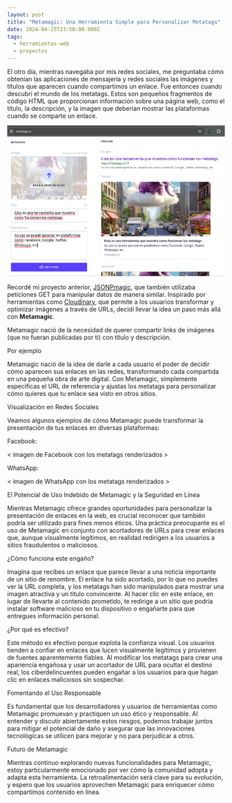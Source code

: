 ```yaml
---
layout: post
title: "Metamagic: Una Herramienta Simple para Personalizar Metatags"
date: 2024-04-25T23:58:00.000Z
tags:
  - herramientas-web
  - proyectos
---
```

<!-- https://chat.openai.com/g/g-nFR4aYrrY-chispita/c/2bfafb1a-5b49-4657-8a34-bdfc5a059fb6 -->

El otro día, mientras navegaba por mis redes sociales, me preguntaba cómo obtenían las aplicaciones de mensajería y redes sociales las imágenes y títulos que aparecen cuando compartimos un enlace. Fue entonces cuando descubrí el mundo de los metatags. Estos son pequeños fragmentos de código HTML que proporcionan información sobre una página web, como el título, la descripción, y la imagen que deberían mostrar las plataformas cuando se comparte un enlace.

![](/uploads/2024-04-27_20-07.png)

Recordé mi proyecto anterior, [JSONPmagic](https://mackaber.me/2024/04/25/c%C3%B3mo-simplifiqu%C3%A9-el-acceso-a-apis-con-jsonp-magic.html), que también utilizaba peticiones GET para manipular datos de manera similar. Inspirado por herramientas como [Cloudinary](https://cloudinary.com/), que permite a los usuarios transformar y optimizar imágenes a través de URLs, decidí llevar la idea un paso más allá con **Metamagic**. 

Metamagic nació de la necesidad de querer compartir links de imágenes (que no fueran publicadas por ti) con título y descripción.

Por ejemplo 

Metamagic nació de la idea de darle a cada usuario el poder de decidir cómo aparecen sus enlaces en las redes, transformando cada compartida en una pequeña obra de arte digital. Con Metamagic, simplemente especificas el URL de referencia y ajustas los metatags para personalizar cómo quieres que tu enlace sea visto en otros sitios.

Visualización en Redes Sociales

Veamos algunos ejemplos de cómo Metamagic puede transformar la presentación de tus enlaces en diversas plataformas:

Facebook:

< imagen de Facebook con los metatags renderizados >

WhatsApp:

< imagen de WhatsApp con los metatags renderizados >

El Potencial de Uso Indebido de Metamagic y la Seguridad en Línea

Mientras Metamagic ofrece grandes oportunidades para personalizar la presentación de enlaces en la web, es crucial reconocer que también podría ser utilizado para fines menos éticos. Una práctica preocupante es el uso de Metamagic en conjunto con acortadores de URLs para crear enlaces que, aunque visualmente legítimos, en realidad redirigen a los usuarios a sitios fraudulentos o maliciosos.

¿Cómo funciona este engaño?

Imagina que recibes un enlace que parece llevar a una noticia importante de un sitio de renombre. El enlace ha sido acortado, por lo que no puedes ver la URL completa, y los metatags han sido manipulados para mostrar una imagen atractiva y un título convincente. Al hacer clic en este enlace, en lugar de llevarte al contenido prometido, te redirige a un sitio que podría instalar software malicioso en tu dispositivo o engañarte para que entregues información personal.

¿Por qué es efectivo?

Este método es efectivo porque explota la confianza visual. Los usuarios tienden a confiar en enlaces que lucen visualmente legítimos y provienen de fuentes aparentemente fiables. Al modificar los metatags para crear una apariencia engañosa y usar un acortador de URL para ocultar el destino real, los ciberdelincuentes pueden engañar a los usuarios para que hagan clic en enlaces maliciosos sin sospechar.

Fomentando el Uso Responsable

Es fundamental que los desarrolladores y usuarios de herramientas como Metamagic promuevan y practiquen un uso ético y responsable. Al entender y discutir abiertamente estos riesgos, podemos trabajar juntos para mitigar el potencial de daño y asegurar que las innovaciones tecnológicas se utilicen para mejorar y no para perjudicar a otros.

Futuro de Metamagic

Mientras continuo explorando nuevas funcionalidades para Metamagic, estoy particularmente emocionado por ver cómo la comunidad adopta y adapta esta herramienta. La retroalimentación será clave para su evolución, y espero que los usuarios aprovechen Metamagic para enriquecer cómo compartimos contenido en línea.
